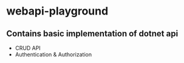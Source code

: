 # webapi-playground

## Contains basic implementation of dotnet api

* CRUD API
* Authentication & Authorization 
